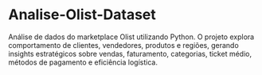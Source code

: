 # Analise-Olist-Dataset
Análise de dados do marketplace Olist utilizando Python. O projeto explora comportamento de clientes, vendedores, produtos e regiões, gerando insights estratégicos sobre vendas, faturamento, categorias, ticket médio, métodos de pagamento e eficiência logística.
